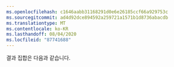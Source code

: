 ```yaml
---
ms.openlocfilehash: c1646aabb31168291d0e6e26185ccf66a929753c
ms.sourcegitcommit: ad4d92dce894592a259721a1571b1d8736abacdb
ms.translationtype: MT
ms.contentlocale: ko-KR
ms.lasthandoff: 08/04/2020
ms.locfileid: "87741688"
---
```

 결과 집합은 다음과 같습니다. 
